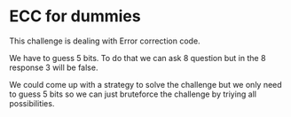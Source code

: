 # ECC for dummies

This challenge is dealing with Error correction code.

We have to guess 5 bits. To do that we can ask 8 question but in the 8 response 3 will be false.

We could come up with a strategy to solve the challenge but we only need to guess 5 bits so we can just bruteforce the challenge by triying all possibilities.

